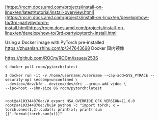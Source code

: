 [https://rocm.docs.amd.com/projects/install-on-linux/en/latest/tutorial/install-overview.html](https://rocm.docs.amd.com/projects/install-on-linux/en/develop/how-to/3rd-party/pytorch-install.html)https://rocm.docs.amd.com/projects/install-on-linux/en/develop/how-to/3rd-party/pytorch-install.html

Using a Docker image with PyTorch pre-installed
https://zhuanlan.zhihu.com/p/347643668
Docker 国内镜像

https://github.com/ROCm/ROCm/issues/2536

```
$ docker pull rocm/pytorch:latest

$ docker run -it -v /home/username:/username --cap-add=SYS_PTRACE --security-opt seccomp=unconfined \
--device=/dev/kfd --device=/dev/dri --group-add video \
--ipc=host --shm-size 8G rocm/pytorch:latest


root@a4103344870e:/# export HSA_OVERRIDE_GFX_VERSION=11.0.0
root@a4103344870e:/hui# python -c "import torch; x = torch.ones(1,2).cuda(); print(x); print('sum {}'.format(torch.sum(x)))"
```

